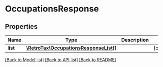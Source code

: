 # OccupationsResponse

## Properties
Name | Type | Description | Notes
------------ | ------------- | ------------- | -------------
**list** | [**\RetroTax\OccupationsResponseList[]**](OccupationsResponseList.md) |  | [optional] 

[[Back to Model list]](../README.md#documentation-for-models) [[Back to API list]](../README.md#documentation-for-api-endpoints) [[Back to README]](../README.md)


